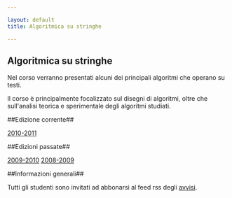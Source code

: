 ```yaml
---

layout: default
title: Algoritmica su stringhe

---
```

## Algoritmica su stringhe

Nel corso verranno presentati alcuni dei principali algoritmi che operano su testi.

Il corso è principalmente focalizzato sul disegni di algoritmi, oltre che sull'analisi teorica e sperimentale degli algoritmi studiati.

##Edizione corrente##

[2010-2011](2010-11.html)

##Edizioni passate##

[2009-2010](2009-10.html)
[2008-2009](2008-09.html)

##Informazioni generali##

Tutti gli studenti sono invitati ad abbonarsi al feed rss degli
[avvisi](http://avvisi-didattica-della-vedova.blogspot.com/feeds/posts/default).
